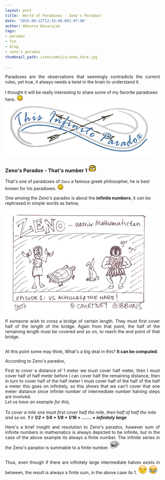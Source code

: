```yaml
--- 
layout: post 
title:  World of Paradoxes - Zeno's Paradox!
date: '2015-08-22T12:34:00.001-07:00' 
author: Aboorva Devarajan
tags: 
- paradox
- fun
- blog
- zeno's paradox
thumbnail_path: icons/emojis/zeno_hare.jpg

--- 
```



<div align="justify">
Paradoxes are the observations that seemingly contradicts the current rules, yet true, it always needs a twist in the brain to understand it.
</div>
<br/>
I thought it will be really interesting to share some of my favorite paradoxes here. <img src="/assets/img/icons/emojis/smile.png">

<br/>

<img src="/assets/img/icons/emojis/infinite.gif">

<h3>Zeno's Paradox - That's number 1 <img src="/assets/img/icons/emojis/twist.gif"></h3>

That's one of paradoxes of `Zeno` a famous greek philosopher, he is best known for his paradoxes.  <img src="/assets/img/icons/emojis/smile.png">

One amoing the Zeno's paradox is about the **infinite numbers**, it can be rephrased in simple words as below,

<img src="/assets/img/icons/emojis/zeno_hare.jpg">

<div align="justify">
If someone wish to cross a bridge of certain length. They must first cover half of the length of the bridge. Again from that point, the half of the remaining length must be covered and so on, to reach the end point of that bridge. 
</div>

<br/>

At this point some may think,  What's a big deal in this? **It can be computed**. 

According to Zeno's paradox, 

<div align="justify">
First to cover a distance of 1 meter we must cover half meter, then I must cover half of half meter before I can cover half the remaining  distance, then in turn to cover half of the half meter I must cover half of the half of the half a meter this goes on infinitely, so this shows that we can't cover that one meter distance since infinite number of intermediate number halving steps are involved.
</div>


<i>
Let us have an example for this,
<br/>
<br/>
To cover a mile one must first cover half the mile, then half of half the mile and so on.
<b><i>1 =  1/2 + 1/4 + 1/8 + 1/16 + ....... + infinitely large </i></b>
<br/>
</i>
<div align="justify">

Here's a brief insight and resolution to Zeno's paradox, however sum of infinite numbers in mathematics is always depicted to be infinite, but in the case of the above example its always a finite number. The infinite series in the Zeno's paradox is summable to a finite number. <img src="/assets/img/icons/emojis/trollface.png"  height="30" width="30">
</div>
<br/>

<div align="justify">
Thus, even though if there are infinitely large intermediate halves exists in between, the result is always a finite sum, in the above case its 1.  <img src="/assets/img/icons/emojis/smirk.png" height="30" width="30"> <img src="/assets/img/icons/emojis/tear_laugh.png"  height="30" width="30">
</div>
<br/>